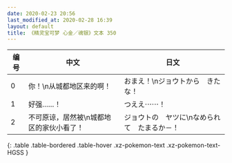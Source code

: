 ```yaml
---
date: 2020-02-23 20:56
last_modified_at: 2020-02-28 16:39
layout: default
title: 《精灵宝可梦 心金／魂银》文本 350
---
```

| 编号 | 中文 | 日文 |
| ---- | ---- | ---- |
| 0 | 你！\n从城都地区来的啊！ | おまえ！\nジョウトから　きたな！ |
| 1 | 好强……！ | つええ⋯⋯！ |
| 2 | 不可原谅，居然被\n城都地区的家伙小看了！ | ジョウトの　ヤツに\nなめられて　たまるか－！ |
{: .table .table-bordered .table-hover .xz-pokemon-text .xz-pokemon-text-HGSS }